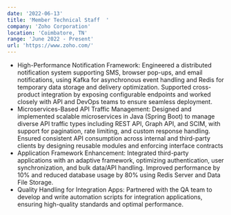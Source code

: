 ```yaml
---
date: '2022-06-13'
title: 'Member Technical Staff  '
company: 'Zoho Corporation'
location: 'Coimbatore, TN'
range: 'June 2022 - Present'
url: 'https://www.zoho.com/'
---
```


- High-Performance Notification Framework: Engineered a distributed notification system supporting SMS, browser pop-ups, and email notifications, using Kafka for asynchronous event handling and Redis for temporary data storage and delivery optimization. Supported cross-product integration by exposing configurable endpoints and worked closely with API and
  DevOps teams to ensure seamless deployment.
- Microservices-Based API Traffic Management: Designed and implemented scalable microservices in Java (Spring Boot) to manage diverse API traffic types including REST API, Graph API, and SCIM, with support for pagination, rate limiting, and custom response
  handling. Ensured consistent API consumption across internal and third-party clients by designing reusable modules and
  enforcing interface contracts
- Application Framework Enhancement: Integrated third-party applications with an adaptive framework, optimizing authentication, user synchronization, and bulk data/API handling. Improved performance by 10% and reduced database usage by 80% using Redis Server and Data File Storage.
- Quality Handling for Integration Apps: Partnered with the QA team to develop and write automation scripts for integration applications, ensuring high-quality standards and optimal performance.

